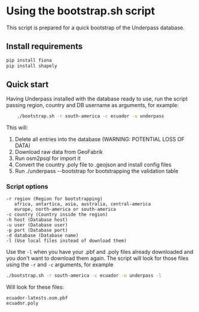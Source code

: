 # Using the bootstrap.sh script

This script is prepared for a quick bootstrap of the Underpass database.

## Install requirements

```sh
pip install fiona
pip install shapely
```

## Quick start

Having Underpass installed with the database ready to use, run the script
passing region, country and DB username as arguments, for example:

```sh
    ./bootstrap.sh -r south-america -c ecuador -u underpass
```

This will:

1. Delete all entries into the database (WARNING: POTENTIAL LOSS OF DATA)
2. Download raw data from GeoFabrik
3. Run osm2psql for import it
4. Convert the country .poly file to .geojson and install config files
5. Run ./underpass --bootstrap for bootstrapping the validation table

### Script options

```
-r region (Region for bootstrapping)
   africa, antartica, asia, australia, central-america
   europe, north-america or south-america
-c country (Country inside the region)
-h host (Database host)
-u user (Database user)
-p port (Database port)
-d database (Database name)
-l (Use local files instead of download them)
```

Use the `-l` when you have your .pbf and .poly files already downloaded and
you don't want to download them again. The script will look for those files
using the `-r` and `-c` arguments, for example

```sh
./bootstrap.sh -r south-america -c ecuador -u underpass -l
```

Will look for these files:

```
ecuador-latests.osm.pbf
ecuador.poly
```
